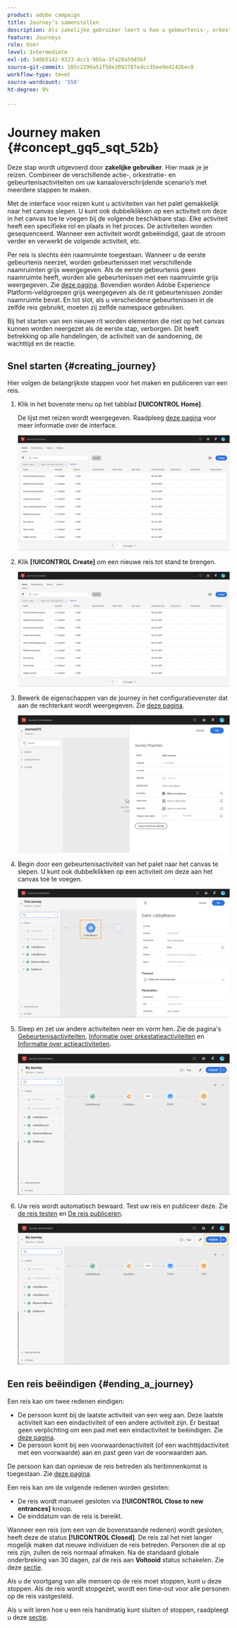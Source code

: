 ```yaml
---
product: adobe campaign
title: Journey’s samenstellen
description: Als zakelijke gebruiker leert u hoe u gebeurtenis-, orkest- en actieactiviteiten kunt combineren om een reis te maken.
feature: Journeys
role: User
level: Intermediate
exl-id: 540b5142-9323-4cc1-9b5a-3fa20a5945bf
source-git-commit: 185c2296a51f58e2092787edcc35ee9e4242bec8
workflow-type: tm+mt
source-wordcount: '558'
ht-degree: 9%

---
```


# Journey maken {#concept_gq5_sqt_52b}

Deze stap wordt uitgevoerd door **zakelijke gebruiker**. Hier maak je je reizen. Combineer de verschillende actie-, orkestratie- en gebeurtenisactiviteiten om uw kanaaloverschrijdende scenario’s met meerdere stappen te maken.

Met de interface voor reizen kunt u activiteiten van het palet gemakkelijk naar het canvas slepen. U kunt ook dubbelklikken op een activiteit om deze in het canvas toe te voegen bij de volgende beschikbare stap. Elke activiteit heeft een specifieke rol en plaats in het proces. De activiteiten worden gesequenceerd. Wanneer een activiteit wordt gebeëindigd, gaat de stroom verder en verwerkt de volgende activiteit, etc.

Per reis is slechts één naamruimte toegestaan. Wanneer u de eerste gebeurtenis neerzet, worden gebeurtenissen met verschillende naamruimten grijs weergegeven. Als de eerste gebeurtenis geen naamruimte heeft, worden alle gebeurtenissen met een naamruimte grijs weergegeven. Zie [deze pagina](../event/selecting-the-namespace.md). Bovendien worden Adobe Experience Platform-veldgroepen grijs weergegeven als de rit gebeurtenissen zonder naamruimte bevat. En tot slot, als u verscheidene gebeurtenissen in de zelfde reis gebruikt, moeten zij zelfde namespace gebruiken.

Bij het starten van een nieuwe rit worden elementen die niet op het canvas kunnen worden neergezet als de eerste stap, verborgen. Dit heeft betrekking op alle handelingen, de activiteit van de aandoening, de wachttijd en de reactie.

## Snel starten {#creating_journey}

Hier volgen de belangrijkste stappen voor het maken en publiceren van een reis.

1. Klik in het bovenste menu op het tabblad **[!UICONTROL Home]**.

   De lijst met reizen wordt weergegeven. Raadpleeg [deze pagina](../building-journeys/using-the-journey-designer.md) voor meer informatie over de interface.

   ![](../assets/journey30.png)

1. Klik **[!UICONTROL Create]** om een nieuwe reis tot stand te brengen.

   ![](../assets/journey31.png)

1. Bewerk de eigenschappen van de journey in het configuratievenster dat aan de rechterkant wordt weergegeven. Zie [deze pagina](../building-journeys/changing-properties.md).

   ![](../assets/journey32.png)

1. Begin door een gebeurtenisactiviteit van het palet naar het canvas te slepen. U kunt ook dubbelklikken op een activiteit om deze aan het canvas toe te voegen.

   ![](../assets/journey33.png)

1. Sleep en zet uw andere activiteiten neer en vorm hen. Zie de pagina&#39;s [Gebeurtenisactiviteiten](../building-journeys/event-activities.md), [Informatie over orkestatieactiviteiten](../building-journeys/about-orchestration-activities.md) en [Informatie over actieactiviteiten](../building-journeys/about-action-activities.md).

   ![](../assets/journey34.png)

1. Uw reis wordt automatisch bewaard. Test uw reis en publiceer deze. Zie [de reis testen](../building-journeys/testing-the-journey.md) en [De reis publiceren](../building-journeys/publishing-the-journey.md).

   ![](../assets/journey36.png)

## Een reis beëindigen {#ending_a_journey}

Een reis kan om twee redenen eindigen:

* De persoon komt bij de laatste activiteit van een weg aan. Deze laatste activiteit kan een eindactiviteit of een andere activiteit zijn. Er bestaat geen verplichting om een pad met een eindactiviteit te beëindigen. Zie [deze pagina](../building-journeys/end-activity.md).
* De persoon komt bij een voorwaardenactiviteit (of een wachttijdactiviteit met een voorwaarde) aan en past geen van de voorwaarden aan.

De persoon kan dan opnieuw de reis betreden als herbinnenkomst is toegestaan. Zie [deze pagina](../building-journeys/changing-properties.md).

Een reis kan om de volgende redenen worden gesloten:

* De reis wordt manueel gesloten via **[!UICONTROL Close to new entrances]** knoop.
* De einddatum van de reis is bereikt.

Wanneer een reis (om een van de bovenstaande redenen) wordt gesloten, heeft deze de status **[!UICONTROL Closed]**. De reis zal het niet langer mogelijk maken dat nieuwe individuen de reis betreden. Personen die al op reis zijn, zullen de reis normaal afmaken. Na de standaard globale onderbreking van 30 dagen, zal de reis aan **Voltooid** status schakelen. Zie deze [sectie](../building-journeys/changing-properties.md#entrance).

Als u de voortgang van alle mensen op de reis moet stoppen, kunt u deze stoppen. Als de reis wordt stopgezet, wordt een time-out voor alle personen op de reis vastgesteld.

Als u wilt leren hoe u een reis handmatig kunt sluiten of stoppen, raadpleegt u deze [sectie](../building-journeys/terminating-a-journey.md).
